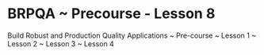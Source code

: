 BRPQA ~ Precourse - Lesson 8
============

Build Robust and Production Quality Applications
~ Pre-course
~ Lesson 1
~ Lesson 2
~ Lesson 3
~ Lesson 4